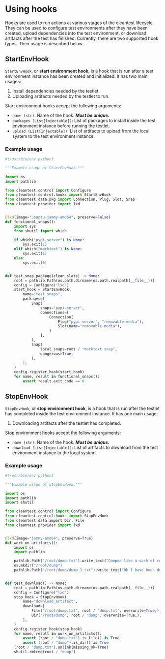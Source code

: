 [//]: # "Copyright 2023 Jason C. Nucciarone"
[//]: # "See LICENSE file for licensing details."

# Using hooks

Hooks are used to run actions at various stages of the cleantest lifecycle. They can be used to configure test
environments after they have been created, upload dependencies into the test environment, or download artifacts
after the test has finished. Currently, there are two supported hook types. Their usage is described below.

## StartEnvHook

`StartEnvHook`, or __start environment hook__, is a hook that is run after a test environment instance has been 
created and initialized. It has two main usages:

1. Install dependencies needed by the testlet.
2. Uploading artifacts needed by the testlet to run.

Start environment hooks accept the following arguments:

* `name (str)`: Name of the hook. ___Must be unique.___
* `packages (List[Injectable])`: List of packages to install inside the test environment instance before running the 
   testlet.
* `upload (List[Injectable])`: List of artifacts to upload from the local system to the test environment instance.

### Example usage

```python
#!/usr/bin/env python3

"""Example usage of StartEnvHook."""

import os
import pathlib

from cleantest.control import Configure
from cleantest.control.hooks import StartEnvHook
from cleantest.data.pkg import Connection, Plug, Slot, Snap
from cleantest.provider import lxd


@lxd(image="ubuntu-jammy-amd64", preserve=False)
def functional_snaps():
    import sys
    from shutil import which

    if which("pypi-server") is None:
        sys.exit(1)
    elif which("marktext") is None:
        sys.exit(1)
    else:
        sys.exit(0)


def test_snap_package(clean_slate) -> None:
    root = pathlib.Path(os.path.dirname(os.path.realpath(__file__)))
    config = Configure("lxd")
    start_hook = StartEnvHook(
        name="test_snaps",
        packages=[
            Snap(
                snaps="pypi-server",
                connections=[
                    Connection(
                        Plug("pypi-server", "removable-media"),
                        Slot(name="removable-media"),
                    )
                ],
            ),
            Snap(
                local_snaps=root / "marktext.snap",
                dangerous=True,
            ),
        ],
    )
    config.register_hook(start_hook)
    for name, result in functional_snaps():
        assert result.exit_code == 0
```

## StopEnvHook

`StopEnvHook`, or __stop environment hook__, is a hook that is run after the testlet has completed 
inside the test environment instance. It has one main usage:

1. Downloading artifacts after the testlet has completed.

Stop environment hooks accept the following arguments:

* `name (str)`: Name of the hook. ___Must be unique.___
* `download (List[Injectable])`: List of artifacts to download from the test environment instance to the local system.

### Example usage

```python
#!/usr/bin/env python3

"""Example usage of StopEnvHook."""

import os
import pathlib
import shutil

from cleantest.control import Configure
from cleantest.control.hooks import StopEnvHook
from cleantest.data import Dir, File
from cleantest.provider import lxd


@lxd(image="jammy-amd64", preserve=True)
def work_on_artifacts():
    import os
    import pathlib

    pathlib.Path("/root/dump.txt").write_text("Dumped like a sack of rocks")
    os.mkdir("/root/dump")
    pathlib.Path("/root/dump/dump_1.txt").write_text("Oh I have been dumped again!")


def test_download() -> None:
    root = pathlib.Path(os.path.dirname(os.path.realpath(__file__)))
    config = Configure("lxd")
    stop_hook = StopEnvHook(
        name="download_artifact",
        download=[
            File("/root/dump.txt", root / "dump.txt", overwrite=True,),
            Dir("/root/dump", root / "dump", overwrite=True,),
        ],
    )
    config.register_hook(stop_hook)
    for name, result in work_on_artifacts():
        assert (root / "dump.txt").is_file() is True
        assert (root / "dump").is_dir() is True
    (root / "dump.txt").unlink(missing_ok=True)
    shutil.rmtree(root / "dump")
```